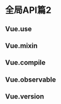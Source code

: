 # 全局API篇2

## Vue.use





## Vue.mixin



## Vue.compile



## Vue.observable



## Vue.version



